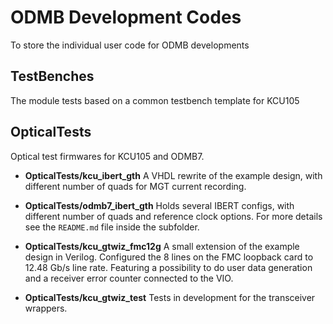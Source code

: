 # ODMB Development Codes

To store the individual user code for ODMB developments

## TestBenches

The module tests based on a common testbench template for KCU105

## OpticalTests

Optical test firmwares for KCU105 and ODMB7.

- **OpticalTests/kcu_ibert_gth**
  A VHDL rewrite of the example design, with different number of quads for MGT current recording.

- **OpticalTests/odmb7_ibert_gth**
  Holds several IBERT configs, with different number of quads and reference clock options.
  For more details see the `README.md` file inside the subfolder.

- **OpticalTests/kcu_gtwiz_fmc12g**
  A small extension of the example design in Verilog. Configured the 8 lines on the FMC loopback card to 12.48 Gb/s line rate.
  Featuring a possibility to do user data generation and a receiver error counter connected to the VIO.

- **OpticalTests/kcu_gtwiz_test**
  Tests in development for the transceiver wrappers.

